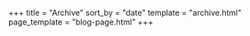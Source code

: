 +++
title = "Archive"
sort_by = "date"
template = "archive.html"
page_template = "blog-page.html"
+++
